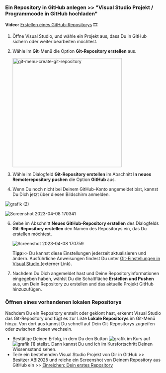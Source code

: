 ### **Ein Repository in GitHub anlegen >> "Visual Studio Projekt / Programmcode in GitHub hochladen"**

**Video:**  [Erstellen eines GitHub-Repositorys](https://maxeythschulede-my.sharepoint.com/:v:/g/personal/schwaiger_max-eyth-schule_de1/ESZtZQ2M6n1NlwCOWi4CeIYB3iI-sYmaiMLYTmZLltnTfA?e=wKry6I) 🎞  

1.  Öffne Visual Studio, und wähle ein Projekt aus, dass Du in GitHub sichern oder weiter bearbeiten möchtest.

2.  Wähle im **Git**-Menü die Option **Git-Repository erstellen** aus.

    <img width="351" alt="git-menu-create-git-repository" src="https://user-images.githubusercontent.com/78038701/230962167-eef2cfff-c2c5-4ea9-aee8-38b733fbbb7d.png">

3.  Wähle im Dialogfeld **Git-Repository erstellen** im Abschnitt **In neues Remoterepository pushen** die Option **GitHub** aus.
    
4.  Wenn Du noch nicht bei Deinem GitHub-Konto angemeldet bist, kannst Du Dich jetzt über diesen Bildschirm anmelden.  

![grafik (2)](https://user-images.githubusercontent.com/78038701/230962460-1c22e14f-a59f-452c-bcb3-6e12519dc3cf.png)

![Screenshot 2023-04-08 170341](https://user-images.githubusercontent.com/78038701/230962651-b7952e3e-425a-4b72-94d4-4216b33f3871.jpg)


6. Gebe im Abschnitt **Neues GitHub-Repository erstellen** des Dialogfelds **Git-Repository erstellen** den Namen des Repositorys ein, das Du erstellen möchtest.  

   ![Screenshot 2023-04-08 170759](https://user-images.githubusercontent.com/78038701/230962826-b5df44d7-b7a2-4b02-908e-222936479170.jpg)

    
    **Tipp**>> Du kannst diese Einstellungen jederzeit aktualisieren und ändern. Ausführliche Anweisungen findest Du unter [Git-Einstellungen in Visual Studio (](https://learn.microsoft.com/de-de/visualstudio/version-control/git-settings?view=vs-2022)externer Link).
    
7.  Nachdem Du Dich angemeldet hast und Deine Repositoryinformationen eingegeben haben, wählst Du die Schaltfläche **Erstellen und Pushen** aus, um Dein Repository zu erstellen und das aktuelle Projekt GitHub hinzuzufügen.
    

### Öffnen eines vorhandenen lokalen Repositorys
Nachdem Du ein Repository erstellt oder geklont hast, erkennt Visual Studio das Git-Repository und fügt es zur Liste **Lokale Repositorys** im Git-Menü hinzu. Von dort aus kannst Du schnell auf Dein Git-Repositorys zugreifen oder zwischen diesen wechseln.

-   Bestätige Deinen Erfolg, in dem Du den Button  ![grafik](https://user-images.githubusercontent.com/78038701/230962977-2dd2d5d5-ebcb-4147-b16f-9d0f02db2722.png)
im Kurs auf ![grafik (1)](https://user-images.githubusercontent.com/78038701/230963001-1c09350c-f527-435d-92ee-f4858a6cc93e.png)
 stellst. Dann kannst Du und ich im Kursfortschritt Deinen Wissensstand sehen.
-   Teile ein bestehenden Visual Studio Projekt von Dir in GitHub >> Besitzer ABI2025 und reiche ein Screenshot von Deinem Repository aus GitHub ein >> [Einreichen: Dein erstes Repository](https://mo9710.schule.hessen.de/mod/assign/view.php?id=31233)[](https://mo9710.schule.hessen.de/course/view.php?id=503&section=3# "Titel bearbeiten")
